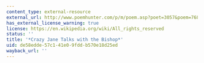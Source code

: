 ```yaml
---
content_type: external-resource
external_url: http://www.poemhunter.com/p/m/poem.asp?poet=3057&poem=76845
has_external_license_warning: true
license: https://en.wikipedia.org/wiki/All_rights_reserved
status: ''
title: '*Crazy Jane Talks with the Bishop*'
uid: de58edde-57c1-41e0-9fdd-b570e18d25ed
wayback_url: ''
---
```


